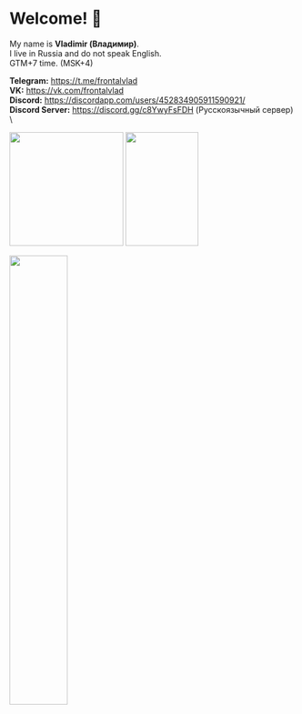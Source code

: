 # Welcome! 👋

My name is **Vladimir (Владимир)**.\
I live in Russia and do not speak English.\
GTM+7 time. (MSK+4)

**Telegram:** https://t.me/frontalvlad \
**VK:** https://vk.com/frontalvlad \
**Discord:** https://discordapp.com/users/452834905911590921/ \
**Discord Server:** https://discord.gg/c8YwyFsFDH (Русскоязычный сервер) \
<div align=left>
  <img src="https://mc-heads.net/head/e43cf333-8450-4827-b086-01bbca8588c6" width="200" height="200">
  <img src="https://mc-heads.net/body/e43cf333-8450-4827-b086-01bbca8588c6" width="128" height="200">
</div>
<p align=left>
  <a href="https://discord.com/users/452834905911590921"><img src="https://lanyard-profile-readme.vercel.app/api/452834905911590921" width=45%></a>
</p>



